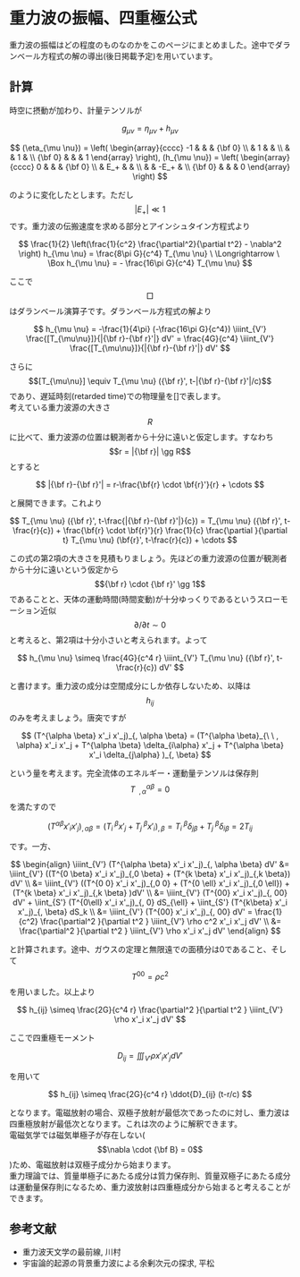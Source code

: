 # 重力波の振幅、四重極公式

重力波の振幅はどの程度のものなのかをこのページにまとめました。途中でダランベール方程式の解の導出(後日掲載予定)を用いています。

## 計算

時空に摂動が加わり、計量テンソルが

$$
g_{\mu \nu} = \eta_{\mu \nu} + h_{\mu \nu}
$$

$$
(\eta_{\mu \nu}) = \left( \begin{array}{cccc}
-1 & & & {\bf 0} \\    
& 1 & & \\
& & 1 & \\
{\bf 0} & & & 1 
\end{array} \right), 
(h_{\mu \nu}) = \left( \begin{array}{cccc}
0 & & & {\bf 0} \\    
& E_+ & & \\
& & -E_+ & \\
{\bf 0} & & & 0
\end{array} \right)
$$

のように変化したとします。ただし$$|E_+| \ll 1$$です。重力波の伝搬速度を求める部分とアインシュタイン方程式より

$$
\frac{1}{2} \left(\frac{1}{c^2} \frac{\partial^2}{\partial t^2} - \nabla^2 \right) h_{\mu \nu} 
= \frac{8\pi G}{c^4} T_{\mu \nu} \ \Longrightarrow \ 
\Box h_{\mu \nu} = - \frac{16\pi G}{c^4} T_{\mu \nu}
$$

ここで$$\Box$$はダランベール演算子です。ダランベール方程式の解より

$$
h_{\mu \nu} 
= -\frac{1}{4\pi} (-\frac{16\pi G}{c^4}) \iiint_{V'} \frac{[T_{\mu\nu}]}{|{\bf r}-{\bf r}'|} dV' 
= \frac{4G}{c^4} \iiint_{V'} \frac{[T_{\mu\nu}]}{|{\bf r}-{\bf r}'|} dV'
$$

さらに$$[T_{\mu\nu}] \equiv T_{\mu \nu} ({\bf r}', t-|{\bf r}-{\bf r}'|/c)$$であり、遅延時刻(retarded time)での物理量を[]で表します。  
考えている重力波源の大きさ$$R$$に比べて、重力波源の位置は観測者から十分に遠いと仮定します。すなわち$$r = |{\bf r}| \gg R$$とすると

$$
|{\bf r}-{\bf r}'| = r-\frac{\bf{r} \cdot \bf{r}'}{r} + \cdots
$$

と展開できます。これより

$$
T_{\mu \nu} ({\bf r}', t-\frac{|{\bf r}-{\bf r}'|}{c}) 
= T_{\mu \nu} ({\bf r}', t-\frac{r}{c}) + \frac{\bf{r} \cdot \bf{r}'}{r} \frac{1}{c} \frac{\partial }{\partial t} T_{\mu \nu} (\bf{r}', t-\frac{r}{c}) + \cdots
$$

この式の第2項の大きさを見積もりましょう。先ほどの重力波源の位置が観測者から十分に遠いという仮定から$${\bf r} \cdot {\bf r}' \gg 1$$であることと、天体の運動時間(時間変動)が十分ゆっくりであるというスローモーション近似$$\partial / \partial t \sim 0$$と考えると、第2項は十分小さいと考えられます。よって

$$
h_{\mu \nu} 
\simeq \frac{4G}{c^4 r} \iiint_{V'} T_{\mu \nu} ({\bf r}', t-\frac{r}{c}) dV'
$$

と書けます。重力波の成分は空間成分にしか依存しないため、以降は$$h_{ij}$$のみを考えましょう。唐突ですが

$$
(T^{\alpha \beta} x'_i x'_j)_{, \alpha \beta}
= (T^{\alpha \beta}_{\ \ , \alpha} x'_i x'_j + T^{\alpha \beta} \delta_{i\alpha} x'_j + T^{\alpha \beta}  x'_i \delta_{j\alpha} )_{, \beta}
$$

という量を考えます。完全流体のエネルギー・運動量テンソルは保存則$$T^{\alpha \beta}_{\ \ , \alpha} = 0$$を満たすので

$$
(T^{\alpha \beta} x'_i x'_j)_{, \alpha \beta}
= (T^{\ \beta}_{i} x'_j + T^{\ \beta}_{j}  x'_i)_{, \beta}
= T^{\ \beta}_i \delta_{j\beta} + T^{\ \beta}_{j} \delta_{i \beta} 
= 2 T_{ij}
$$

です。一方、

$$
\begin{align}
\iiint_{V'} (T^{\alpha \beta} x'_i x'_j)_{, \alpha \beta} dV' 
&= \iiint_{V'} ((T^{0 \beta} x'_i x'_j)_{,0 \beta} + (T^{k \beta} x'_i x'_j)_{,k \beta}) dV' \\
&= \iiint_{V'} ((T^{0 0} x'_i x'_j)_{,0 0} + (T^{0 \ell} x'_i x'_j)_{,0 \ell}) + (T^{k \beta} x'_i x'_j)_{,k \beta} )dV' \\
&= \iiint_{V'} (T^{00} x'_i x'_j)_{, 00} dV' + \iint_{S'} (T^{0\ell} x'_i x'_j)_{, 0} dS_{\ell} + \iint_{S'} (T^{k\beta}  x'_i x'_j)_{, \beta} dS_k \\
&= \iiint_{V'} (T^{00} x'_i x'_j)_{, 00} dV' 
= \frac{1}{c^2} \frac{\partial^2 }{\partial t^2 } \iiint_{V'} \rho c^2 x'_i x'_j dV' \\
&= \frac{\partial^2 }{\partial t^2 } \iiint_{V'} \rho x'_i x'_j dV' 
\end{align}
$$

と計算されます。途中、ガウスの定理と無限遠での面積分は0であること、そして$$T^{00} = \rho c^2$$を用いました。以上より

$$
h_{ij} \simeq \frac{2G}{c^4 r} \frac{\partial^2 }{\partial t^2 } \iiint_{V'} \rho x'_i x'_j dV' 
$$

ここで四重極モーメント

$$
D_{ij} = \iiint_{V'} \rho x'_i x'_j dV' 
$$

を用いて

$$
h_{ij} \simeq \frac{2G}{c^4 r} \ddot{D}_{ij} (t-r/c)
$$

となります。電磁放射の場合、双極子放射が最低次であったのに対し、重力波は四重極放射が最低次となります。これは次のように解釈できます。  
電磁気学では磁気単極子が存在しない($$\nabla \cdot {\bf B} = 0$$)ため、電磁放射は双極子成分から始まります。  
重力理論では、質量単極子にあたる成分は質力保存則、質量双極子にあたる成分は運動量保存則になるため、重力波放射は四重極成分から始まると考えることができます。

## 参考文献

* 重力波天文学の最前線, 川村
* 宇宙論的起源の背景重力波による余剰次元の探求, 平松
